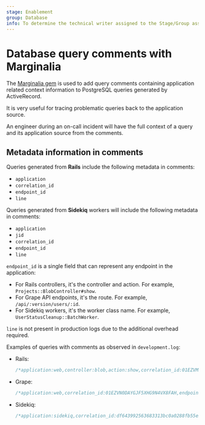 ```yaml
---
stage: Enablement
group: Database
info: To determine the technical writer assigned to the Stage/Group associated with this page, see https://about.gitlab.com/handbook/engineering/ux/technical-writing/#assignments
---
```


# Database query comments with Marginalia

The [Marginalia gem](https://github.com/basecamp/marginalia) is used to add
query comments containing application related context information to PostgreSQL
queries generated by ActiveRecord.

It is very useful for tracing problematic queries back to the application source.

An engineer during an on-call incident will have the full context of a query
and its application source from the comments.

## Metadata information in comments

Queries generated from **Rails** include the following metadata in comments:

- `application`
- `correlation_id`
- `endpoint_id`
- `line`

Queries generated from **Sidekiq** workers will include the following metadata
in comments:

- `application`
- `jid`
- `correlation_id`
- `endpoint_id`
- `line`

`endpoint_id` is a single field that can represent any endpoint in the application:

- For Rails controllers, it's the controller and action. For example, `Projects::BlobController#show`.
- For Grape API endpoints, it's the route. For example, `/api/:version/users/:id`.
- For Sidekiq workers, it's the worker class name. For example, `UserStatusCleanup::BatchWorker`.

`line` is not present in production logs due to the additional overhead required.

Examples of queries with comments as observed in `development.log`:

- Rails:

   ```sql
   /*application:web,controller:blob,action:show,correlation_id:01EZVMR923313VV44ZJDJ7PMEZ,endpoint_id:Projects::BlobController#show*/ SELECT "routes".* FROM "routes" WHERE "routes"."source_id" = 75 AND "routes"."source_type" = 'Namespace' LIMIT 1
   ```

- Grape:

   ```sql
   /*application:web,correlation_id:01EZVN0DAYGJF5XHG9N4VX8FAH,endpoint_id:/api/:version/users/:id*/ SELECT COUNT(*) FROM "users" INNER JOIN "user_follow_users" ON "users"."id" = "user_follow_users"."followee_id" WHERE "user_follow_users"."follower_id" = 1
   ```

- Sidekiq:

   ```sql
   /*application:sidekiq,correlation_id:df643992563683313bc0a0288fb55e23,jid:15fbc506590c625d7664b074,job_class:UserStatusCleanup::BatchWorker,endpoint_id:UserStatusCleanup::BatchWorker,line:/app/workers/user_status_cleanup/batch_worker.rb:19:in `perform'*/ SELECT $1 AS one FROM "user_statuses" WHERE "user_statuses"."clear_status_at" <= $2 LIMIT $3
   ```
